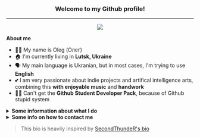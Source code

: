 


<h3 align="center"> Welcome to my Github profile! </h3>

---
<p align="center">
<img src="https://github-readme-stats.vercel.app/api?username=ItsOlegDm&show_icons=true&title_color=de6161&icon_color=de6161&count_private=true&theme=dracula&include_all_commits=false&custom_title=ItsOlegDm%27s%20GitHub%20Stats" /> </p>
<strong>About me</strong>

- 🙋‍♂️ My name is Oleg (Олег)
- 🏠 I'm currently living in **Lutsk, Ukraine**
- 🗣 My main language is Ukranian, but in most cases, I'm trying to use **English**
- 💕 I am very passionate about indie projects and artifical intelligence arts, combining this **with enjoyable music** and **handwork**
- 👨‍🎓 Can't get the **Github Student Developer Pack**, because of Github stupid system

</p>

<details><summary><strong>Some information about what I do</strong></summary><p>

- 📚 I'm currently learning:
  - **Python**
  - **PHP**
  - **CSS**
  - **JavaScript**
- 🏆 I've currently finished learning:
   - **[Basics] Javascript/SQL/Python/PHP/CSS**
- 🌱 I want to learn in future:
  - **JavaScript Things:**
    - **React**
- 🛠️ Check out some of my projects:
  - [StableDiffusion Stuff](https://sd.itsolegdm.com/) — Some of my tips for Stable DIffusion
  - [api.itsolegdm.com](https://docs.itsolegdm.com/) — My API (i really need to finish writing my docs)
  - [PNG Info Telegam bot](https://t.me/pnginfobot/) — Telegram bot to get Stable DIffusion metadata from images
  - [itsolegdm.com](https://itsolegdm.com/) — Just my personal website

</p></details>

<details><summary><strong>Some info on how to contact me</strong></summary><p>

- 🌍 Here are several sites where you can follow me:
  - **[X(not videos)](https://x.com/itsolegdm)**
  - **[Last.fm](https://last.fm/user/ItsOlegDm)**
  - **[AniList](https://anilist.co/user/ItsOlegDm/)**
  - **[Discord](https://discord.com/users/646963669799796738)**

- 📫 The best way you can reach me:
  - ✈ **[Telegram](https://t.me/itsolegdm)** or via 📧 **Email** - itsolegdm@gmail.com
  - 🕖 My active time: **8 A.M. - 4 A.M.** *(GMT+2)* (yes, i'm kinda crazy)

</p></details>

> This bio is heavily inspired by [SecondThundeR's bio](https://raw.githubusercontent.com/SecondThundeR/)
